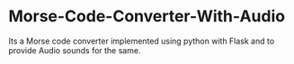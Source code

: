 # Morse-Code-Converter-With-Audio
Its a Morse code converter implemented using python with Flask and to provide Audio sounds for the same.
